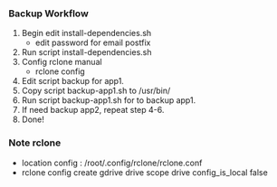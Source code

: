 ### Backup Workflow
1. Begin edit install-dependencies.sh
   - edit password for email postfix
2. Run script install-dependencies.sh
3. Config rclone manual
   - rclone config
4. Edit script backup for app1.
5. Copy script backup-app1.sh to /usr/bin/
6. Run script backup-app1.sh for to backup app1.
7. If need backup app2, repeat step 4-6.
8. Done!

### Note rclone
- location config : /root/.config/rclone/rclone.conf
- rclone config create gdrive drive scope drive config_is_local false
